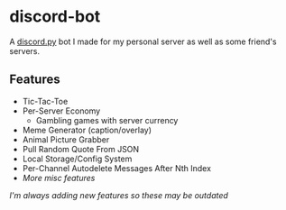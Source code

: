 # discord-bot

A [discord.py](https://discordpy.readthedocs.io/en/stable/) bot I made for my personal server as well as some friend's servers.

## Features
- Tic-Tac-Toe
- Per-Server Economy
  - Gambling games with server currency
- Meme Generator (caption/overlay)
- Animal Picture Grabber
- Pull Random Quote From JSON
- Local Storage/Config System
- Per-Channel Autodelete Messages After Nth Index
- *More misc features*

*I'm always adding new features so these may be outdated*
